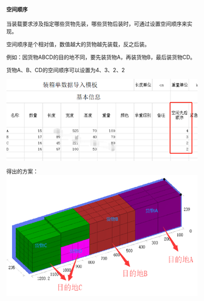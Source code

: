#### 空间顺序

当装载要求涉及指定哪些货物先装，哪些货物后装时，可通过设置空间顺序来实现。

空间顺序是个相对值，数值越大的货物越先装载，反之后装。

例如：因货物ABCD的目的地不同，要先装货物A，再装货物B，最后装货物CD。

货物A、B、CD的空间顺序可以设置为4、3、2、2

![](/assets/33B.png)

得出的方案：![](/assets/33A.png)

